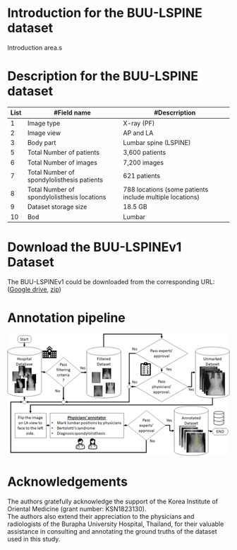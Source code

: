 # Introduction for the BUU-LSPINE dataset
Introduction area.s
# Description for the BUU-LSPINE dataset
List | #Field name | #Descrription 
--- | --- | --- 
1 | Image type | X-ray (PF) 
2 | Image view | AP and LA 
3 | Body part | Lumbar spine (LSPINE) 
5 | Total Number of patients | 3,600 patients
6 | Total Number of images | 7,200 images
7 | Total Number of spondylolisthesis patients | 621 patients
8 | Total Number of spondylolisthesis locations | 788 locations (some patients include multiple locations)
9 | Dataset storage size | 18.5 GB
10 | Bod | Lumbar
# Download the BUU-LSPINEv1 Dataset
The BUU-LSPINEv1 could be downloaded from the corresponding URL:([Google drive](https://drive.google.com/drive/folders/1pSqtxYT_B2GHweoDAVB_32JNsHykuZK4?usp=sharing), 
[zip](https://drive.google.com/drive/folders/1pSqtxYT_B2GHweoDAVB_32JNsHykuZK4?usp=sharing))
# Annotation pipeline
![annotataion](https://github.com/North-Github/BUU-LSPINE/blob/main/images/BUU-LSPINE_annotation_pipeline.png?raw=true)
# Acknowledgements
The authors gratefully acknowledge the support of the Korea Institute of Oriental Medicine (grant number: KSN1823130).<br>
The authors also extend their appreciation to the physicians and radiologists of the Burapha University Hospital, Thailand, for their valuable assistance in consulting and annotating the ground truths of the dataset used in this study.